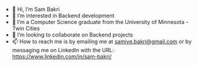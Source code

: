 - 👋 Hi, I’m Sam Bakri
- 👀 I’m interested in Backend development 
- 🌱 I’m a Computer Science graduate from the University of Minnesota - Twin Cities
- 💞️ I’m looking to collaborate on Backend projects
- 📫 How to reach me is by emailing me at samiye.bakri@gmail.com or by messaging me on LinkedIn with the URL: https://www.linkedin.com/in/sam-bakri/ 

